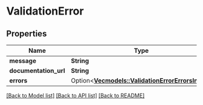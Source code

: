# ValidationError

## Properties

Name | Type | Description | Notes
------------ | ------------- | ------------- | -------------
**message** | **String** |  | 
**documentation_url** | **String** |  | 
**errors** | Option<[**Vec<models::ValidationErrorErrorsInner>**](validation_error_errors_inner.md)> |  | [optional]

[[Back to Model list]](../README.md#documentation-for-models) [[Back to API list]](../README.md#documentation-for-api-endpoints) [[Back to README]](../README.md)


